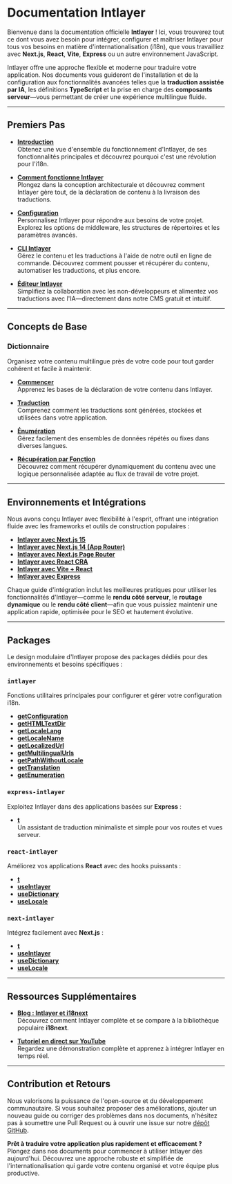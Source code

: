 # Documentation Intlayer

Bienvenue dans la documentation officielle **Intlayer** ! Ici, vous trouverez tout ce dont vous avez besoin pour intégrer, configurer et maîtriser Intlayer pour tous vos besoins en matière d'internationalisation (i18n), que vous travailliez avec **Next.js**, **React**, **Vite**, **Express** ou un autre environnement JavaScript.

Intlayer offre une approche flexible et moderne pour traduire votre application. Nos documents vous guideront de l'installation et de la configuration aux fonctionnalités avancées telles que la **traduction assistée par IA**, les définitions **TypeScript** et la prise en charge des **composants serveur**—vous permettant de créer une expérience multilingue fluide.

---

## Premiers Pas

- **[Introduction](https://github.com/aymericzip/intlayer/blob/main/docs/fr/introduction.md)**  
  Obtenez une vue d'ensemble du fonctionnement d'Intlayer, de ses fonctionnalités principales et découvrez pourquoi c'est une révolution pour l'i18n.

- **[Comment fonctionne Intlayer](https://github.com/aymericzip/intlayer/blob/main/docs/fr/how_works_intlayer.md)**  
  Plongez dans la conception architecturale et découvrez comment Intlayer gère tout, de la déclaration de contenu à la livraison des traductions.

- **[Configuration](https://github.com/aymericzip/intlayer/blob/main/docs/fr/configuration.md)**  
  Personnalisez Intlayer pour répondre aux besoins de votre projet. Explorez les options de middleware, les structures de répertoires et les paramètres avancés.

- **[CLI Intlayer](https://github.com/aymericzip/intlayer/blob/main/docs/fr/intlayer_cli.md)**  
  Gérez le contenu et les traductions à l'aide de notre outil en ligne de commande. Découvrez comment pousser et récupérer du contenu, automatiser les traductions, et plus encore.

- **[Éditeur Intlayer](https://github.com/aymericzip/intlayer/blob/main/docs/fr/intlayer_visual_editor.md)**  
  Simplifiez la collaboration avec les non-développeurs et alimentez vos traductions avec l'IA—directement dans notre CMS gratuit et intuitif.

---

## Concepts de Base

### Dictionnaire

Organisez votre contenu multilingue près de votre code pour tout garder cohérent et facile à maintenir.

- **[Commencer](https://github.com/aymericzip/intlayer/blob/main/docs/fr/dictionary/get_started.md)**  
  Apprenez les bases de la déclaration de votre contenu dans Intlayer.

- **[Traduction](https://github.com/aymericzip/intlayer/blob/main/docs/fr/dictionary/translation.md)**  
  Comprenez comment les traductions sont générées, stockées et utilisées dans votre application.

- **[Énumération](https://github.com/aymericzip/intlayer/blob/main/docs/fr/dictionary/enumeration.md)**  
  Gérez facilement des ensembles de données répétés ou fixes dans diverses langues.

- **[Récupération par Fonction](https://github.com/aymericzip/intlayer/blob/main/docs/fr/dictionary/function_fetching.md)**  
  Découvrez comment récupérer dynamiquement du contenu avec une logique personnalisée adaptée au flux de travail de votre projet.

---

## Environnements et Intégrations

Nous avons conçu Intlayer avec flexibilité à l'esprit, offrant une intégration fluide avec les frameworks et outils de construction populaires :

- **[Intlayer avec Next.js 15](https://github.com/aymericzip/intlayer/blob/main/docs/fr/intlayer_with_nextjs_15.md)**
- **[Intlayer avec Next.js 14 (App Router)](https://github.com/aymericzip/intlayer/blob/main/docs/fr/intlayer_with_nextjs_14.md)**
- **[Intlayer avec Next.js Page Router](https://github.com/aymericzip/intlayer/blob/main/docs/fr/intlayer_with_nextjs_page_router.md)**
- **[Intlayer avec React CRA](https://github.com/aymericzip/intlayer/blob/main/docs/fr/intlayer_with_create_react_app.md)**
- **[Intlayer avec Vite + React](https://github.com/aymericzip/intlayer/blob/main/docs/fr/intlayer_with_vite+react.md)**
- **[Intlayer avec Express](https://github.com/aymericzip/intlayer/blob/main/docs/fr/intlayer_with_express.md)**

Chaque guide d'intégration inclut les meilleures pratiques pour utiliser les fonctionnalités d'Intlayer—comme le **rendu côté serveur**, le **routage dynamique** ou le **rendu côté client**—afin que vous puissiez maintenir une application rapide, optimisée pour le SEO et hautement évolutive.

---

## Packages

Le design modulaire d'Intlayer propose des packages dédiés pour des environnements et besoins spécifiques :

### `intlayer`

Fonctions utilitaires principales pour configurer et gérer votre configuration i18n.

- **[getConfiguration](https://github.com/aymericzip/intlayer/blob/main/docs/fr/packages/intlayer/getConfiguration.md)**
- **[getHTMLTextDir](https://github.com/aymericzip/intlayer/blob/main/docs/fr/packages/intlayer/getHTMLTextDir.md)**
- **[getLocaleLang](https://github.com/aymericzip/intlayer/blob/main/docs/fr/packages/intlayer/getLocaleLang.md)**
- **[getLocaleName](https://github.com/aymericzip/intlayer/blob/main/docs/fr/packages/intlayer/getLocaleName.md)**
- **[getLocalizedUrl](https://github.com/aymericzip/intlayer/blob/main/docs/fr/packages/intlayer/getLocalizedUrl.md)**
- **[getMultilingualUrls](https://github.com/aymericzip/intlayer/blob/main/docs/fr/packages/intlayer/getMultilingualUrls.md)**
- **[getPathWithoutLocale](https://github.com/aymericzip/intlayer/blob/main/docs/fr/packages/intlayer/getPathWithoutLocale.md)**
- **[getTranslation](https://github.com/aymericzip/intlayer/blob/main/docs/fr/packages/intlayer/getTranslation.md)**
- **[getEnumeration](https://github.com/aymericzip/intlayer/blob/main/docs/fr/packages/intlayer/getEnumeration.md)**

### `express-intlayer`

Exploitez Intlayer dans des applications basées sur **Express** :

- **[t](https://github.com/aymericzip/intlayer/blob/main/docs/fr/packages/express-intlayer/t.md)**  
  Un assistant de traduction minimaliste et simple pour vos routes et vues serveur.

### `react-intlayer`

Améliorez vos applications **React** avec des hooks puissants :

- **[t](https://github.com/aymericzip/intlayer/blob/main/docs/fr/packages/react-intlayer/t.md)**
- **[useIntlayer](https://github.com/aymericzip/intlayer/blob/main/docs/fr/packages/react-intlayer/useIntlayer.md)**
- **[useDictionary](https://github.com/aymericzip/intlayer/blob/main/docs/fr/packages/react-intlayer/useDictionary.md)**
- **[useLocale](https://github.com/aymericzip/intlayer/blob/main/docs/fr/packages/react-intlayer/useLocale.md)**

### `next-intlayer`

Intégrez facilement avec **Next.js** :

- **[t](https://github.com/aymericzip/intlayer/blob/main/docs/fr/packages/next-intlayer/t.md)**
- **[useIntlayer](https://github.com/aymericzip/intlayer/blob/main/docs/fr/packages/next-intlayer/useIntlayer.md)**
- **[useDictionary](https://github.com/aymericzip/intlayer/blob/main/docs/fr/packages/next-intlayer/useDictionary.md)**
- **[useLocale](https://github.com/aymericzip/intlayer/blob/main/docs/fr/packages/next-intlayer/useLocale.md)**

---

## Ressources Supplémentaires

- **[Blog : Intlayer et i18next](https://github.com/aymericzip/intlayer/blob/main/docs/fr/intlayer_with_i18next.md)**  
  Découvrez comment Intlayer complète et se compare à la bibliothèque populaire **i18next**.

- **[Tutoriel en direct sur YouTube](https://youtu.be/W2G7KxuSD4c?si=GyU_KpVhr61razRw)**  
  Regardez une démonstration complète et apprenez à intégrer Intlayer en temps réel.

---

## Contribution et Retours

Nous valorisons la puissance de l'open-source et du développement communautaire. Si vous souhaitez proposer des améliorations, ajouter un nouveau guide ou corriger des problèmes dans nos documents, n'hésitez pas à soumettre une Pull Request ou à ouvrir une issue sur notre [dépôt GitHub](https://github.com/aymericzip/intlayer/blob/main/docs).

**Prêt à traduire votre application plus rapidement et efficacement ?** Plongez dans nos documents pour commencer à utiliser Intlayer dès aujourd'hui. Découvrez une approche robuste et simplifiée de l'internationalisation qui garde votre contenu organisé et votre équipe plus productive.
